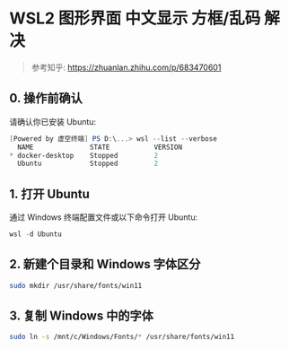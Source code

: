 # WSL2 图形界面 中文显示 方框/乱码 解决

> 参考知乎: https://zhuanlan.zhihu.com/p/683470601  

## 0. 操作前确认
请确认你已安装 Ubuntu:  
```powershell
[Powered by 虚空终端] PS D:\...> wsl --list --verbose
  NAME              STATE           VERSION
* docker-desktop    Stopped         2
  Ubuntu            Stopped         2
```

## 1. 打开 Ubuntu
通过 Windows 终端配置文件或以下命令打开 Ubuntu:  
```powershell
wsl -d Ubuntu
```

## 2. 新建个目录和 Windows 字体区分
```bash
sudo mkdir /usr/share/fonts/win11
```

## 3. 复制 Windows 中的字体
```bash
sudo ln -s /mnt/c/Windows/Fonts/* /usr/share/fonts/win11
```
